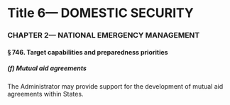 
# Title 6— DOMESTIC SECURITY
### CHAPTER 2— NATIONAL EMERGENCY MANAGEMENT
#### § 746. Target capabilities and preparedness priorities
##### (f) Mutual aid agreements

The Administrator may provide support for the development of mutual aid agreements within States.
